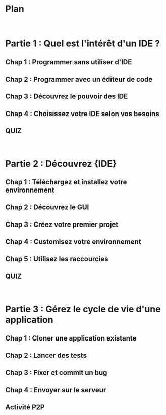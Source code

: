Plan
=
<br>

# Partie 1 : Quel est l'intérêt d'un IDE ?
## Chap 1 : Programmer sans utiliser d'IDE
## Chap 2 : Programmer avec un éditeur de code
## Chap 3 : Découvrez le pouvoir des IDE
## Chap 4 : Choisissez votre IDE selon vos besoins
## QUIZ
<br>

# Partie 2 : Découvrez {IDE}
## Chap 1 : Téléchargez et installez votre environnement
## Chap 2 : Découvrez le GUI
## Chap 3 : Créez votre premier projet
## Chap 4 : Customisez votre environnement
## Chap 5 : Utilisez les raccourcies
## QUIZ
<br>

# Partie 3 : Gérez le cycle de vie d'une application
## Chap 1 : Cloner une application existante
## Chap 2 : Lancer des tests
## Chap 3 : Fixer et commit un bug
## Chap 4 : Envoyer sur le serveur
## Activité P2P